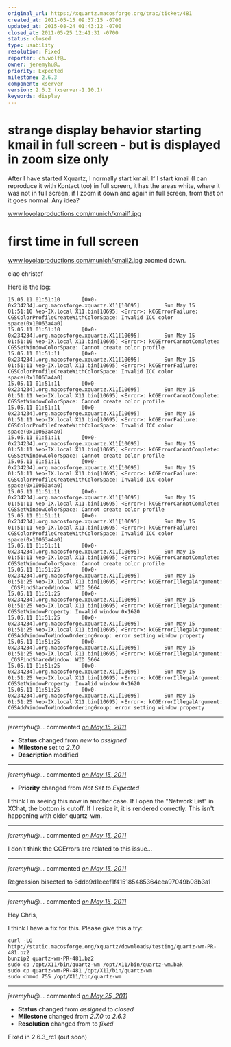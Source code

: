 ```yaml
---
original_url: https://xquartz.macosforge.org/trac/ticket/481
created_at: 2011-05-15 09:37:15 -0700
updated_at: 2015-08-24 01:43:12 -0700
closed_at: 2011-05-25 12:41:31 -0700
status: closed
type: usability
resolution: Fixed
reporter: ch.wolf@…
owner: jeremyhu@…
priority: Expected
milestone: 2.6.3
component: xserver
version: 2.6.2 (xserver-1.10.1)
keywords: display
---
```


strange display behavior starting kmail in full screen - but is displayed in zoom size only
===========================================================================================


After I have started Xquartz, I normally start kmail. If I start kmail (I can reproduce it with Kontact too) in full screen, it has the areas white, where it was not in full screen, if I zoom it down and again in full screen, from that on it goes normal. Any idea?

www.loyolaproductions.com/munich/kmail1.jpg

first time in full screen
=========================

www.loyolaproductions.com/munich/kmail2.jpg
zoomed down.

ciao
christof

Here is the log:

    15.05.11 01:51:10       [0x0-0x234234].org.macosforge.xquartz.X11[10695]        Sun May 15 
    01:51:10 Neo-IX.local X11.bin[10695] <Error>: kCGErrorFailure: 
    CGSColorProfileCreateWithColorSpace: Invalid ICC color space(0x10063a4a0)
    15.05.11 01:51:10       [0x0-0x234234].org.macosforge.xquartz.X11[10695]        Sun May 15 
    01:51:10 Neo-IX.local X11.bin[10695] <Error>: kCGErrorCannotComplete: 
    CGSSetWindowColorSpace: Cannot create color profile
    15.05.11 01:51:11       [0x0-0x234234].org.macosforge.xquartz.X11[10695]        Sun May 15 
    01:51:11 Neo-IX.local X11.bin[10695] <Error>: kCGErrorFailure: 
    CGSColorProfileCreateWithColorSpace: Invalid ICC color space(0x10063a4a0)
    15.05.11 01:51:11       [0x0-0x234234].org.macosforge.xquartz.X11[10695]        Sun May 15 
    01:51:11 Neo-IX.local X11.bin[10695] <Error>: kCGErrorCannotComplete: 
    CGSSetWindowColorSpace: Cannot create color profile
    15.05.11 01:51:11       [0x0-0x234234].org.macosforge.xquartz.X11[10695]        Sun May 15 
    01:51:11 Neo-IX.local X11.bin[10695] <Error>: kCGErrorFailure: 
    CGSColorProfileCreateWithColorSpace: Invalid ICC color space(0x10063a4a0)
    15.05.11 01:51:11       [0x0-0x234234].org.macosforge.xquartz.X11[10695]        Sun May 15 
    01:51:11 Neo-IX.local X11.bin[10695] <Error>: kCGErrorCannotComplete: 
    CGSSetWindowColorSpace: Cannot create color profile
    15.05.11 01:51:11       [0x0-0x234234].org.macosforge.xquartz.X11[10695]        Sun May 15 
    01:51:11 Neo-IX.local X11.bin[10695] <Error>: kCGErrorFailure: 
    CGSColorProfileCreateWithColorSpace: Invalid ICC color space(0x10063a4a0)
    15.05.11 01:51:11       [0x0-0x234234].org.macosforge.xquartz.X11[10695]        Sun May 15 
    01:51:11 Neo-IX.local X11.bin[10695] <Error>: kCGErrorCannotComplete: 
    CGSSetWindowColorSpace: Cannot create color profile
    15.05.11 01:51:11       [0x0-0x234234].org.macosforge.xquartz.X11[10695]        Sun May 15 
    01:51:11 Neo-IX.local X11.bin[10695] <Error>: kCGErrorFailure: 
    CGSColorProfileCreateWithColorSpace: Invalid ICC color space(0x10063a4a0)
    15.05.11 01:51:11       [0x0-0x234234].org.macosforge.xquartz.X11[10695]        Sun May 15 
    01:51:11 Neo-IX.local X11.bin[10695] <Error>: kCGErrorCannotComplete: 
    CGSSetWindowColorSpace: Cannot create color profile
    15.05.11 01:51:25       [0x0-0x234234].org.macosforge.xquartz.X11[10695]        Sun May 15 
    01:51:25 Neo-IX.local X11.bin[10695] <Error>: kCGErrorIllegalArgument: 
    _CGSFindSharedWindow: WID 5664
    15.05.11 01:51:25       [0x0-0x234234].org.macosforge.xquartz.X11[10695]        Sun May 15 
    01:51:25 Neo-IX.local X11.bin[10695] <Error>: kCGErrorIllegalArgument: 
    CGSSetWindowProperty: Invalid window 0x1620
    15.05.11 01:51:25       [0x0-0x234234].org.macosforge.xquartz.X11[10695]        Sun May 15 
    01:51:25 Neo-IX.local X11.bin[10695] <Error>: kCGErrorIllegalArgument: 
    CGSAddWindowToWindowOrderingGroup: error setting window property
    15.05.11 01:51:25       [0x0-0x234234].org.macosforge.xquartz.X11[10695]        Sun May 15 
    01:51:25 Neo-IX.local X11.bin[10695] <Error>: kCGErrorIllegalArgument: 
    _CGSFindSharedWindow: WID 5664
    15.05.11 01:51:25       [0x0-0x234234].org.macosforge.xquartz.X11[10695]        Sun May 15 
    01:51:25 Neo-IX.local X11.bin[10695] <Error>: kCGErrorIllegalArgument: 
    CGSSetWindowProperty: Invalid window 0x1620
    15.05.11 01:51:25       [0x0-0x234234].org.macosforge.xquartz.X11[10695]        Sun May 15 
    01:51:25 Neo-IX.local X11.bin[10695] <Error>: kCGErrorIllegalArgument: 
    CGSAddWindowToWindowOrderingGroup: error setting window property


---

*jeremyhu@…* commented *[on May 15, 2011](https://xquartz.macosforge.org/trac/ticket/481#comment:1 "May 15, 2011 at 9:39 AM PDT")*

-   **Status** changed from *new* to *assigned*
-   **Milestone** set to *2.7.0*
-   **Description** modified



---

*jeremyhu@…* commented *[on May 15, 2011](https://xquartz.macosforge.org/trac/ticket/481#comment:2 "May 15, 2011 at 9:42 AM PDT")*

-   **Priority** changed from *Not Set* to *Expected*

I think I'm seeing this now in another case. If I open the "Network List" in XChat, the bottom is cutoff. If I resize it, it is rendered correctly. This isn't happening with older quartz-wm.



---

*jeremyhu@…* commented *[on May 15, 2011](https://xquartz.macosforge.org/trac/ticket/481#comment:3 "May 15, 2011 at 9:42 AM PDT")*

I don't think the CGErrors are related to this issue...



---

*jeremyhu@…* commented *[on May 15, 2011](https://xquartz.macosforge.org/trac/ticket/481#comment:4 "May 15, 2011 at 9:54 AM PDT")*

Regression bisected to 6ddb9d1eeef1f415185485364eea97049b08b3a1



---

*jeremyhu@…* commented *[on May 15, 2011](https://xquartz.macosforge.org/trac/ticket/481#comment:5 "May 15, 2011 at 7:11 PM PDT")*

Hey Chris,

I think I have a fix for this. Please give this a try:

    curl -LO http://static.macosforge.org/xquartz/downloads/testing/quartz-wm-PR-481.bz2
    bunzip2 quartz-wm-PR-481.bz2
    sudo cp /opt/X11/bin/quartz-wm /opt/X11/bin/quartz-wm.bak
    sudo cp quartz-wm-PR-481 /opt/X11/bin/quartz-wm
    sudo chmod 755 /opt/X11/bin/quartz-wm


---

*jeremyhu@…* commented *[on May 25, 2011](https://xquartz.macosforge.org/trac/ticket/481#comment:6 "May 25, 2011 at 12:41 PM PDT")*

-   **Status** changed from *assigned* to *closed*
-   **Milestone** changed from *2.7.0* to *2.6.3*
-   **Resolution** changed from to *fixed*

Fixed in 2.6.3\_rc1 (out soon)



